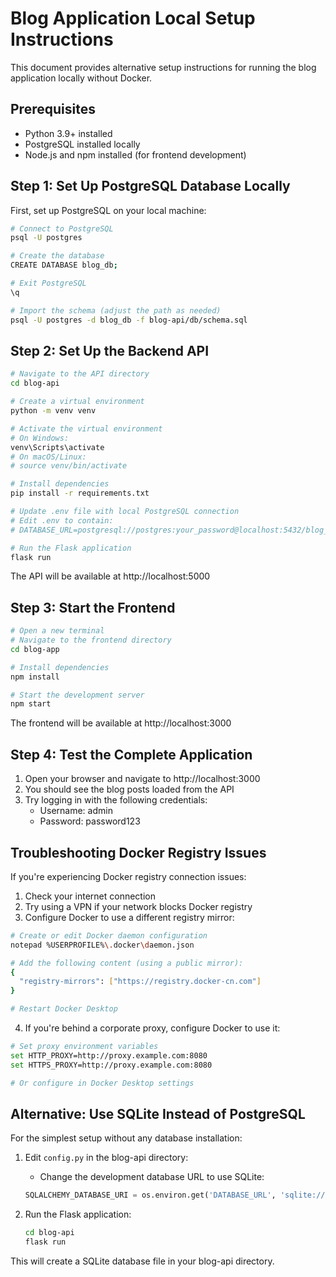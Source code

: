 # Blog Application Local Setup Instructions

This document provides alternative setup instructions for running the blog application locally without Docker.

## Prerequisites

- Python 3.9+ installed
- PostgreSQL installed locally
- Node.js and npm installed (for frontend development)

## Step 1: Set Up PostgreSQL Database Locally

First, set up PostgreSQL on your local machine:

```bash
# Connect to PostgreSQL
psql -U postgres

# Create the database
CREATE DATABASE blog_db;

# Exit PostgreSQL
\q

# Import the schema (adjust the path as needed)
psql -U postgres -d blog_db -f blog-api/db/schema.sql
```

## Step 2: Set Up the Backend API

```bash
# Navigate to the API directory
cd blog-api

# Create a virtual environment
python -m venv venv

# Activate the virtual environment
# On Windows:
venv\Scripts\activate
# On macOS/Linux:
# source venv/bin/activate

# Install dependencies
pip install -r requirements.txt

# Update .env file with local PostgreSQL connection
# Edit .env to contain:
# DATABASE_URL=postgresql://postgres:your_password@localhost:5432/blog_db

# Run the Flask application
flask run
```

The API will be available at http://localhost:5000

## Step 3: Start the Frontend

```bash
# Open a new terminal
# Navigate to the frontend directory
cd blog-app

# Install dependencies
npm install

# Start the development server
npm start
```

The frontend will be available at http://localhost:3000

## Step 4: Test the Complete Application

1. Open your browser and navigate to http://localhost:3000
2. You should see the blog posts loaded from the API
3. Try logging in with the following credentials:
   - Username: admin
   - Password: password123

## Troubleshooting Docker Registry Issues

If you're experiencing Docker registry connection issues:

1. Check your internet connection
2. Try using a VPN if your network blocks Docker registry
3. Configure Docker to use a different registry mirror:

```bash
# Create or edit Docker daemon configuration
notepad %USERPROFILE%\.docker\daemon.json

# Add the following content (using a public mirror):
{
  "registry-mirrors": ["https://registry.docker-cn.com"]
}

# Restart Docker Desktop
```

4. If you're behind a corporate proxy, configure Docker to use it:

```bash
# Set proxy environment variables
set HTTP_PROXY=http://proxy.example.com:8080
set HTTPS_PROXY=http://proxy.example.com:8080

# Or configure in Docker Desktop settings
```

## Alternative: Use SQLite Instead of PostgreSQL

For the simplest setup without any database installation:

1. Edit `config.py` in the blog-api directory:
   - Change the development database URL to use SQLite:
   ```python
   SQLALCHEMY_DATABASE_URI = os.environ.get('DATABASE_URL', 'sqlite:///blog.db')
   ```

2. Run the Flask application:
   ```bash
   cd blog-api
   flask run
   ```

This will create a SQLite database file in your blog-api directory.